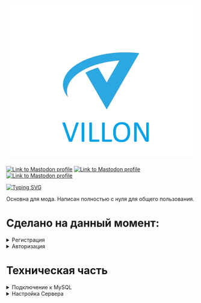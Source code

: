 <h1 align="center">
  <img src="https://github.com/EmpirePlayer/villon_rp/blob/main/img/VILLON_LOGO.png">
</h1>

[![Link to Mastodon profile](https://img.shields.io/badge/Version-0.0.1-blue?style=for-the-badge)](https://github.com/EmpirePlayer/villon_rp)
[![Link to Mastodon profile](https://img.shields.io/badge/Language-Pawn-blue?style=for-the-badge)](https://github.com/EmpirePlayer/villon_rp)
[![Link to Mastodon profile](https://img.shields.io/badge/Saves-MySQL-blue?style=for-the-badge)](https://github.com/EmpirePlayer/villon_rp)

<a href="https://git.io/typing-svg"><img src="https://readme-typing-svg.demolab.com?font=Fira+Code&pause=1000&width=435&lines=VILLON+ROLE+PLAY" alt="Typing SVG" /></a>

Основна для мода. Написан полностью с нуля для общего пользования.

# Сделано на данный момент:
<details><summary>Регистрация</summary>
  
- [X] Создание пароля
- [X] Создание персонажа на TextDraw
- [X] Выбор персонажа на TextDraw (пока что, только один персонаж, и выбран он по умолчанию)

<img src="https://github.com/EmpirePlayer/villon_rp/blob/main/img/GIF_REGI.gif" alt="РЕГИСТРАЦИЯ">

</details>

<details><summary>Авторизация</summary>
  
- [X] Ввод пароля
- [X] Выбор персонажа на TextDraw (пока что, только один персонаж, и выбран он по умолчанию)

<img src="https://github.com/EmpirePlayer/villon_rp/blob/main/img/GIF_AUTH.gif" alt="РЕГИСТРАЦИЯ">

</details>

# Техническая часть

<details><summary>Подключение к MySQL</summary>
  
>sources
>> core
>>> mysql_connect - Здесь можно настроить подключение к базе данных

</details>

<details><summary>Настройка Сервера</summary>
  
>sources
>> core
>>> constans - Здесь можно настроить название сервера, сайт, и.т.д

</details>
